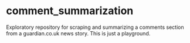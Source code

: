 # comment_summarization
Exploratory repository for scraping and summarizing a comments section from a guardian.co.uk news story. This is just a playground.
